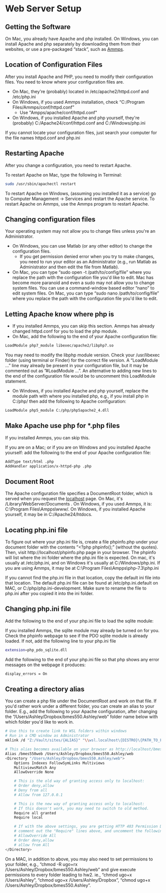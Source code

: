 # Web Server Setup

## Getting the Software

On Mac, you already have Apache and php installed.
On Windows, you can install Apache and php separately by downloading them from
their websites, or use a pre-packaged “stack”, such as [Ammps](https://www.ampps.com/downloads).

## Location of Configuration Files

After you install Apache and PHP, you need to modify their configuration files.
You need to know where your configuration files are.

- On Mac, they're (probably) located in /etc/apache2/httpd.conf and /etc/php.ini
- On Windows, if you used Ammps installation, check “C:/Program Files/Ammps/conf/httpd.conf”
  - Use "Ampps/apache/conf/httpd.conf"
- On Windows, if you installed Apache and php yourself, they're (probably) C:/Apache24/conf/httpd.conf and C:/Windows/php.ini

If you cannot locate your configuration files, just search your computer for the file names httpd.conf and php.ini

## Restarting Apache

After you change a configuration, you need to restart Apache.

To restart Apache on Mac, type the following in Terminal:

```bash
sudo /usr/sbin/apachectl restart
```

To restart Apache on Windows, (assuming you installed it as a service) go to
Computer Management → Services and restart the Apache service.
To restart Apache on Ammps, use the Ammps program to restart Apache.

## Changing configuration files

Your operating system may not allow you to change files unless you're an
Administrator.

- On Windows, you can use Matlab (or any other editor) to change the
  configuration files.
  - If you get permission denied error when you try to make changes, you need
    to run your editor as an Administrator (e.g., run Matlab as Administrator
    and then edit the file from Matlab).
- On Mac, you can type “sudo open -t /path/to/config/file” where you replace the
  path with the configuration file you'd like to edit. Mac has become more
  paranoid and even a sudo may not allow you to change system files. You can use
  a command-window based editor “nano” to edit system files. On Mac, you can
  type “sudo nano /path/to/config/file” where you replace the path with the
  configuration file you'd like to edit.

## Letting Apache know where php is

- If you installed Ammps, you can skip this section. Ammps has already changed
  httpd.conf for you to load the php module.
- On Mac, add the following to the end of your Apache configuration file:

```bash
LoadModule php7_module libexec/apache2/libphp7.so
```

You may need to modify the libphp module version. Check your /usr/libexec folder
(using terminal or Finder) for the correct file version.
A “LoadModule …” line may already be present in your configuration file, but it
may be commented out as ”#LoadModule …”. An alternative to adding new lines to
the end of the configuration file would be to uncomment this LoadModule statement.

- On Windows, if you installed Apache and php yourself, replace the module path
  with where you installed php, e.g., if you install php in C:/php/ then add
  the following to Apache configuration:

```bash
LoadModule php5_module C:/php/php5apache2_4.dll
```

## Make Apache use php for *.php files

If you installed Ammps, you can skip this.

If you are on a Mac; or if you are on Windows and you installed Apache yourself:
add the following to the end of your Apache configuration file:

```bash
AddType text/html .php 
AddHandler application/x-httpd-php .php
```

## Document Root

The Apache configuration file specifies a DocumentRoot folder, which is served
when you request the [localhost](http://localhost) page.
On Mac, it's /Library/WebServer/Documents . On Windows, if you used Ammps, it
is: C:\Program Files\Ampps\www/. On Windows, if you installed Apache yourself,
it may be in C:/Apache24/htdocs.

## Locating php.ini file

To figure out where your php.ini file is, create a file phpinfo.php under your
document folder with the contents ”<?php phpinfo();” (without the quotes). Then,
visit http://localhost/phpinfo.php page in your browser. The phpinfo will list
where the ini folder where the php.ini file is expected. On mac, it's usually
at /etc/php.ini, and on Windows it's usually at C:/Windows/php.ini. If you are
using Ammps, it may be at C:\Program Files\Ampps\php-7.3\php.ini

If you cannot find the php.ini file in that location, copy the default ini file
into that location. The default php.ini file can be found at
/etc/php.ini.default on MAC, or C:/php/php.ini-development. Make sure to rename
the file to php.ini after you copied it into the ini folder.

## Changing php.ini file

Add the following to the end of your php.ini file to load the sqlite module:

If you installed Ammps, the sqlite module may already be turned on for you.
Check the phpinfo webpage to see if the PDO sqlite module is already loaded.
If not, add the following line to your php.ini file

```bash
extension=php_pdo_sqlite.dll
```

Add the following to the end of your php.ini file so that php shows any error
messages on the webpage it produces:

```bash
display_errors = On
```

## Creating a directory alias

You can create a php file under the DocumentRoot and work on that file.
If you'd rather work under a different folder, you can create an alias to your
folder. E.g., add the following to your Apache configuration, after changing the
”/Users/Ashley/Dropbox/bmes550.Ashley/web” folder name below with which folder
you'd like to work in.

```bash
# Use this to create link to WSL folders within windows
# Run in a CMD window as Administrator
mklink /d "Z:/Vault/sites/{ALIAS}" "\\wsl.localhost\{DISTRO}\{PATH_TO_FOLDER}"
```

```bash
# This alias becomes available on your browser as http://localhost/bmes550web/
Alias /bmes550web /Users/Ashley/Dropbox/bmes550.Ashley/web
<Directory "/Users/Ashley/Dropbox/bmes550.Ashley/web">
    Options Indexes FollowSymLinks Multiviews
    MultiviewsMatch Any
    AllowOverride None

    # This is the old way of granting access only to localhost:
    # Order deny,allow
    # Deny from all
    # Allow from 127.0.0.1

    # This is the new way of granting access only to localhost:
    # If this doesn't work, you may need to switch to old method.
    Require all granted
    Require local

    # If with the above settings, you are getting HTTP 403 Permission Denied, 
    # comment out the "Require" lines above, and uncomment the following lines:
    # AllowOverride All
    # Order deny,allow
    # allow from All
</Directory>
```

On a MAC, in addition to above, you may also need to set permissions to your
folder, e.g., “chmod -R ugo+rx /Users/Ashley/Dropbox/bmes550.Ashley/web” and
give execute permissions to every folder leading to hw2. ie.,
“chmod ugo+x /Users/Ashley”, “chmod ugo+x /Users/Ashley/Dropbox”,
“chmod ugo+x /Users/Ashley/Dropbox/bmes550.Ashley”.
